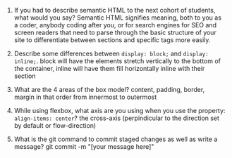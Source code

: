 1. If you had to describe semantic HTML to the next cohort of students, what would you say?
   Semantic HTML signifies meaning, both to you as a coder, anybody coding after you, or for search engines for SEO and screen readers that need to parse through the basic structure of your site to differentiate between sections and specific tags more easily.

2. Describe some differences between `display: block;` and `display: inline;`.
   block will have the elements stretch vertically to the bottom of the container, inline will have them fill horizontally inline with their section

3. What are the 4 areas of the box model?
   content, padding, border, margin in that order from innermost to outermost

4. While using flexbox, what axis are you using when you use the property: `align-items: center`?
   the cross-axis (perpindicular to the direction set by default or flow-direction)

5. What is the git command to commit staged changes as well as write a message?
   git commit -m "[your message here]"

